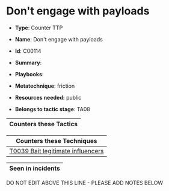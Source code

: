 # Don't engage with payloads

* **Type**: Counter TTP

* **Name**: Don't engage with payloads

* **Id**: C00114

* **Summary**: 

* **Playbooks**: 

* **Metatechnique**: friction

* **Resources needed:** public

* **Belongs to tactic stage**: TA08


| Counters these Tactics |
| ---------------------- |



| Counters these Techniques |
| ------------------------- |
| [T0039 Bait legitimate influencers](../techniques/T0039.md) |



| Seen in incidents |
| ----------------- |


DO NOT EDIT ABOVE THIS LINE - PLEASE ADD NOTES BELOW